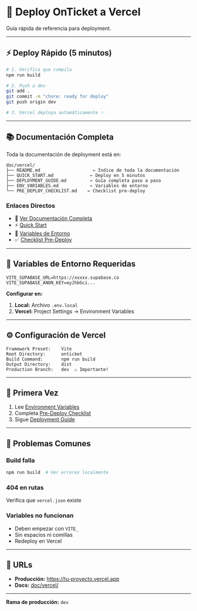 # 🚀 Deploy OnTicket a Vercel

Guía rápida de referencia para deployment.

---

## ⚡ Deploy Rápido (5 minutos)

```bash
# 1. Verifica que compila
npm run build

# 2. Push a dev
git add .
git commit -m "chore: ready for deploy"
git push origin dev

# 3. Vercel deploya automáticamente ✨
```

---

## 📚 Documentación Completa

Toda la documentación de deployment está en:

```
doc/vercel/
├── README.md                    ← Índice de toda la documentación
├── QUICK_START.md              ← Deploy en 5 minutos
├── DEPLOYMENT_GUIDE.md         ← Guía completa paso a paso
├── ENV_VARIABLES.md            ← Variables de entorno
└── PRE_DEPLOY_CHECKLIST.md    ← Checklist pre-deploy
```

### Enlaces Directos

- 📖 [Ver Documentación Completa](./doc/vercel/README.md)
- ⚡ [Quick Start](./doc/vercel/QUICK_START.md)
- 🔑 [Variables de Entorno](./doc/vercel/ENV_VARIABLES.md)
- ✅ [Checklist Pre-Deploy](./doc/vercel/PRE_DEPLOY_CHECKLIST.md)

---

## 🔑 Variables de Entorno Requeridas

```env
VITE_SUPABASE_URL=https://xxxxx.supabase.co
VITE_SUPABASE_ANON_KEY=eyJhbGci...
```

**Configurar en:**
1. **Local:** Archivo `.env.local`
2. **Vercel:** Project Settings → Environment Variables

---

## ⚙️ Configuración de Vercel

```
Framework Preset:    Vite
Root Directory:      onticket
Build Command:       npm run build
Output Directory:    dist
Production Branch:   dev  ⚠️ Importante!
```

---

## 🎯 Primera Vez

1. Lee [Environment Variables](./doc/vercel/ENV_VARIABLES.md)
2. Completa [Pre-Deploy Checklist](./doc/vercel/PRE_DEPLOY_CHECKLIST.md)
3. Sigue [Deployment Guide](./doc/vercel/DEPLOYMENT_GUIDE.md)

---

## 🚨 Problemas Comunes

### Build falla
```bash
npm run build  # Ver errores localmente
```

### 404 en rutas
Verifica que `vercel.json` existe

### Variables no funcionan
- Deben empezar con `VITE_`
- Sin espacios ni comillas
- Redeploy en Vercel

---

## 📱 URLs

- **Producción:** https://tu-proyecto.vercel.app
- **Docs:** [doc/vercel/](./doc/vercel/)

---

**Rama de producción:** `dev`

